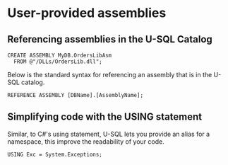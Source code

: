 # User-provided assemblies




## Referencing assemblies in the U-SQL Catalog

```
CREATE ASSEMBLY MyDB.OrdersLibAsm
  FROM @"/DLLs/OrdersLib.dll"; 
```

Below is the standard syntax for referencing an assembly that is in the U-SQL catalog.
 
```
REFERENCE ASSEMBLY [DBName].[AssemblyName];
```


## Simplifying code with the USING statement

Similar, to C#'s using statement, U-SQL lets you provide an alias for a namespace, this improve the readability of your code.

```
USING Exc = System.Exceptions;
```


